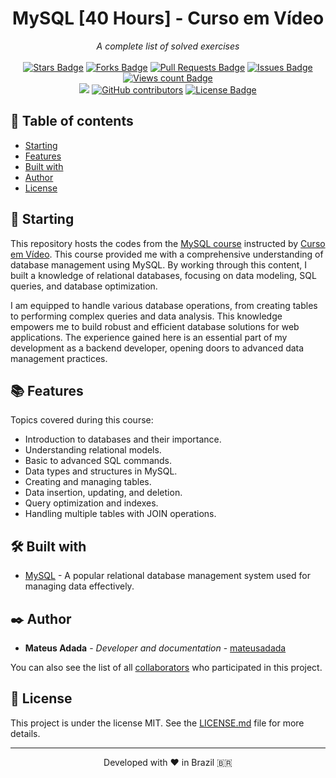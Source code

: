 <h1 align="center">MySQL [40 Hours] - Curso em Vídeo</h1>
<div align="center"><i>A complete list of solved exercises</i><br><br>
<a href="https://github.com/mateusadada/mysql-cursoemvideo/stargazers"><img src="https://img.shields.io/github/stars/mateusadada/mysql-cursoemvideo" alt="Stars Badge"/></a>
<a href="https://github.com/mateusadada/mysql-cursoemvideo/network/members"><img src="https://img.shields.io/github/forks/mateusadada/mysql-cursoemvideo" alt="Forks Badge"/></a>
<a href="https://github.com/mateusadada/mysql-cursoemvideo/pulls"><img src="https://img.shields.io/github/issues-pr/mateusadada/mysql-cursoemvideo" alt="Pull Requests Badge"/></a>
<a href="https://github.com/mateusadada/mysql-cursoemvideo/issues"><img src="https://img.shields.io/github/issues/mateusadada/mysql-cursoemvideo" alt="Issues Badge"/></a>
<a href="https://github.com/mateusadada/mysql-cursoemvideo"><img src="https://komarev.com/ghpvc/?username=mysql-cursoemvideo&color=447ff7&label=views" alt="Views count Badge"/></a>
<br><a href="https://mateusadada.github.io/mysql-cursoemvideo" target="blank"><img src="https://img.shields.io/website?url=https%3A%2F%2Fmateusadada.github.io%2Fmysql-cursoemvideo" /></a>
<a href="https://github.com/mateusadada/mysql-cursoemvideo/graphs/contributors"><img alt="GitHub contributors" src="https://img.shields.io/github/contributors/mateusadada/mysql-cursoemvideo?color=2b9348"></a>
<a href="https://github.com/mateusadada/mysql-cursoemvideo/blob/main/LICENSE"><img src="https://img.shields.io/github/license/mateusadada/mysql-cursoemvideo?color=2b9348" alt="License Badge"/></a>
</div>

## 📜 Table of contents

- [Starting](#-starting)
- [Features](#-features)
- [Built with](#️-built-with)
- [Author](#️-author)
- [License](#-license)

## 🚀 Starting

This repository hosts the codes from the [MySQL course](https://www.cursoemvideo.com/curso/mysql/) instructed by [Curso em Vídeo](https://www.cursoemvideo.com/). This course provided me with a comprehensive understanding of database management using MySQL. By working through this content, I built a knowledge of relational databases, focusing on data modeling, SQL queries, and database optimization.

I am equipped to handle various database operations, from creating tables to performing complex queries and data analysis. This knowledge empowers me to build robust and efficient database solutions for web applications. The experience gained here is an essential part of my development as a backend developer, opening doors to advanced data management practices.

## 📚 Features

Topics covered during this course:

- Introduction to databases and their importance.
- Understanding relational models.
- Basic to advanced SQL commands.
- Data types and structures in MySQL.
- Creating and managing tables.
- Data insertion, updating, and deletion.
- Query optimization and indexes.
- Handling multiple tables with JOIN operations.

## 🛠️ Built with

* [MySQL](https://www.mysql.com/) - A popular relational database management system used for managing data effectively.

## ✒️ Author

* **Mateus Adada** - *Developer and documentation* - [mateusadada](https://github.com/mateusadada)

You can also see the list of all [collaborators](https://github.com/mateusadada/mysql-cursoemvideo/graphs/contributors) who participated in this project.

## 📄 License

This project is under the license MIT. See the [LICENSE.md](https://github.com/mateusadada/mysql-cursoemvideo/blob/main/LICENSE) file for more details.

<hr><p align="center">Developed with ❤️ in Brazil 🇧🇷</p>
